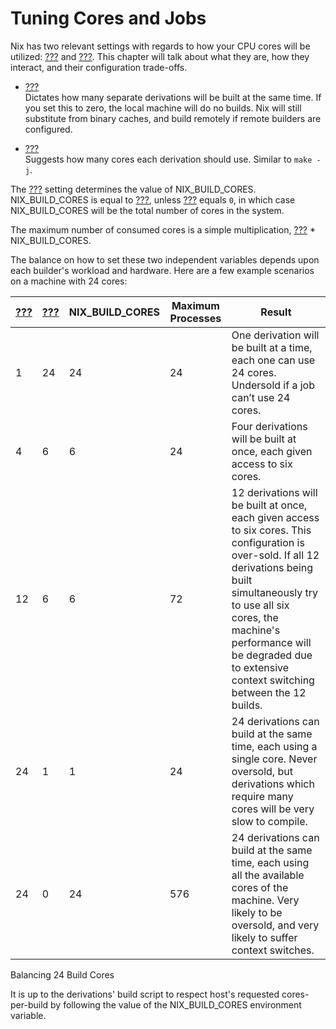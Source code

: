 # Tuning Cores and Jobs

Nix has two relevant settings with regards to how your CPU cores will be
utilized: [???](#conf-cores) and [???](#conf-max-jobs). This chapter
will talk about what they are, how they interact, and their
configuration trade-offs.

  - [???](#conf-max-jobs)  
    Dictates how many separate derivations will be built at the same
    time. If you set this to zero, the local machine will do no builds.
    Nix will still substitute from binary caches, and build remotely if
    remote builders are configured.

  - [???](#conf-cores)  
    Suggests how many cores each derivation should use. Similar to `make
    -j`.

The [???](#conf-cores) setting determines the value of
NIX\_BUILD\_CORES. NIX\_BUILD\_CORES is equal to [???](#conf-cores),
unless [???](#conf-cores) equals `0`, in which case NIX\_BUILD\_CORES
will be the total number of cores in the system.

The maximum number of consumed cores is a simple multiplication,
[???](#conf-max-jobs) \* NIX\_BUILD\_CORES.

The balance on how to set these two independent variables depends upon
each builder's workload and hardware. Here are a few example scenarios
on a machine with 24 cores:

| [???](#conf-max-jobs) | [???](#conf-cores) | NIX\_BUILD\_CORES | Maximum Processes | Result                                                                                                                                                                                                                                                                                 |
| --------------------- | ------------------ | ----------------- | ----------------- | -------------------------------------------------------------------------------------------------------------------------------------------------------------------------------------------------------------------------------------------------------------------------------------- |
| 1                     | 24                 | 24                | 24                | One derivation will be built at a time, each one can use 24 cores. Undersold if a job can’t use 24 cores.                                                                                                                                                                              |
| 4                     | 6                  | 6                 | 24                | Four derivations will be built at once, each given access to six cores.                                                                                                                                                                                                                |
| 12                    | 6                  | 6                 | 72                | 12 derivations will be built at once, each given access to six cores. This configuration is over-sold. If all 12 derivations being built simultaneously try to use all six cores, the machine's performance will be degraded due to extensive context switching between the 12 builds. |
| 24                    | 1                  | 1                 | 24                | 24 derivations can build at the same time, each using a single core. Never oversold, but derivations which require many cores will be very slow to compile.                                                                                                                            |
| 24                    | 0                  | 24                | 576               | 24 derivations can build at the same time, each using all the available cores of the machine. Very likely to be oversold, and very likely to suffer context switches.                                                                                                                  |

Balancing 24 Build Cores

It is up to the derivations' build script to respect host's requested
cores-per-build by following the value of the NIX\_BUILD\_CORES
environment variable.

